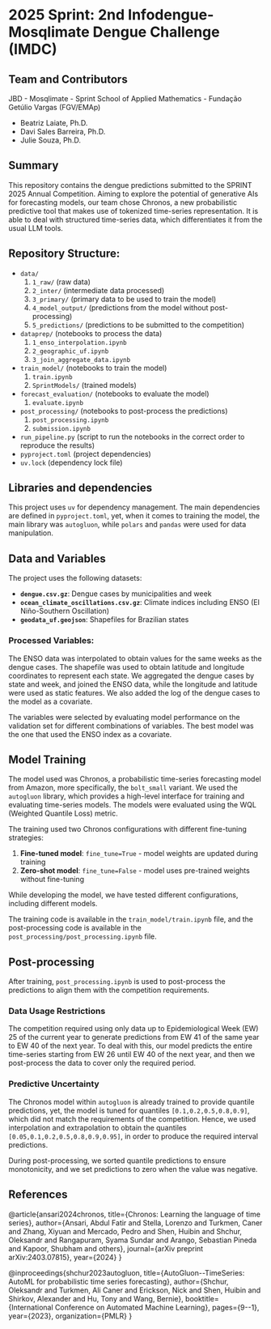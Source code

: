 # 2025 Sprint: 2nd Infodengue-Mosqlimate Dengue Challenge (IMDC)

## Team and Contributors

JBD - Mosqlimate - Sprint
School of Applied Mathematics - Fundação Getúlio Vargas (FGV/EMAp)

- Beatriz Laiate, Ph.D.
- Davi Sales Barreira, Ph.D.
- Julie Souza, Ph.D.

## Summary

This repository contains the dengue predictions submitted to the SPRINT 2025 Annual Competition.
Aiming to explore the potential of generative AIs for forecasting models, our team chose Chronos,
a new probabilistic predictive tool that makes use of tokenized time-series representation.
It is able to deal with structured time-series data, which differentiates it from the usual LLM tools.


## Repository Structure:

- `data/`
  1. `1_raw/` (raw data)
  2. `2_inter/` (intermediate data processed)
  3. `3_primary/` (primary data to be used to train the model)
  4. `4_model_output/` (predictions from the model without post-processing)
  5. `5_predictions/` (predictions to be submitted to the competition)
- `dataprep/` (notebooks to process the data)
  1. `1_enso_interpolation.ipynb`
  2. `2_geographic_uf.ipynb`
  3. `3_join_aggregate_data.ipynb`
- `train_model/` (notebooks to train the model)
  1. `train.ipynb`
  2. `SprintModels/` (trained models)
- `forecast_evaluation/` (notebooks to evaluate the model)
  1. `evaluate.ipynb`
- `post_processing/` (notebooks to post-process the predictions)
  1. `post_processing.ipynb`
  2. `submission.ipynb`
- `run_pipeline.py` (script to run the notebooks in the correct order to reproduce the results)
- `pyproject.toml` (project dependencies)
- `uv.lock` (dependency lock file)

## Libraries and dependencies

This project uses `uv` for dependency management. The main dependencies are defined in `pyproject.toml`, yet,
when it comes to training the model, the main library was `autogluon`, while `polars` and `pandas` were used for data manipulation.

## Data and Variables

The project uses the following datasets:
- **`dengue.csv.gz`**: Dengue cases by municipalities and week
- **`ocean_climate_oscillations.csv.gz`**: Climate indices including ENSO (El Niño-Southern Oscillation)
- **`geodata_uf.geojson`**: Shapefiles for Brazilian states

### Processed Variables:
The ENSO data was interpolated to obtain values for the same weeks as the dengue cases.
The shapefile was used to obtain latitude and longitude coordinates to represent each state.
We aggregated the dengue cases by state and week, and joined the ENSO data, while the 
longitude and latitude were used as static features.
We also added the log of the dengue cases to the model as a covariate.

The variables were selected by evaluating model performance on the validation set
for different combinations of variables. The best model was the one that used the ENSO index as a covariate.


## Model Training

The model used was Chronos, a probabilistic time-series forecasting model from Amazon, more specifically,
the `bolt_small` variant. We used the `autogluon` library,
which provides a high-level interface for training and evaluating time-series models.
The models were evaluated using the WQL (Weighted Quantile Loss) metric.

The training used two Chronos configurations with different fine-tuning strategies:
1. **Fine-tuned model**: `fine_tune=True` - model weights are updated during training
2. **Zero-shot model**: `fine_tune=False` - model uses pre-trained weights without fine-tuning

While developing the model, we have tested different configurations, including different models.

The training code is available in the `train_model/train.ipynb` file, and the post-processing
code is available in the `post_processing/post_processing.ipynb` file.

## Post-processing
After training, `post_processing.ipynb` is used to post-process the predictions to
align them with the competition requirements.

### Data Usage Restrictions

The competition required using only data up to Epidemiological Week (EW) 25 of the current year to
generate predictions from EW 41 of the same year to EW 40 of the next year.
To deal with this, our model predicts the entire time-series starting from EW 26 until EW 40 of the next year,
and then we post-process the data to cover only the required period.

### Predictive Uncertainty
The Chronos model within `autogluon` is already trained to provide quantile predictions,
yet, the model is tuned for quantiles `[0.1,0.2,0.5,0.8,0.9]`,
which did not match the requirements of the competition. Hence, we used interpolation and 
extrapolation to obtain the quantiles `[0.05,0.1,0.2,0.5,0.8,0.9,0.95]`, in order to
produce the required interval predictions.

During post-processing, we sorted quantile predictions to ensure monotonicity,
and we set predictions to zero when the value was negative.

## References

@article{ansari2024chronos,
  title={Chronos: Learning the language of time series},
  author={Ansari, Abdul Fatir and Stella, Lorenzo and Turkmen, Caner and Zhang, Xiyuan and Mercado, Pedro and Shen, Huibin and Shchur, Oleksandr and Rangapuram, Syama Sundar and Arango, Sebastian Pineda and Kapoor, Shubham and others},
  journal={arXiv preprint arXiv:2403.07815},
  year={2024}
}

@inproceedings{shchur2023autogluon,
  title={AutoGluon--TimeSeries: AutoML for probabilistic time series forecasting},
  author={Shchur, Oleksandr and Turkmen, Ali Caner and Erickson, Nick and Shen, Huibin and Shirkov, Alexander and Hu, Tony and Wang, Bernie},
  booktitle={International Conference on Automated Machine Learning},
  pages={9--1},
  year={2023},
  organization={PMLR}
}